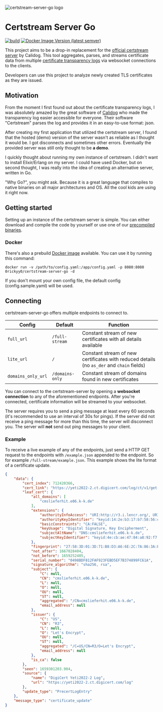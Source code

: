 ![certstream-server-go logo](https://github.com/d-Rickyy-b/certstream-server-go/blob/master/docs/img/certstream-server-go_logo.png?raw=true)

# Certstream Server Go
[![build](https://github.com/d-Rickyy-b/certstream-server-go/actions/workflows/release_build.yml/badge.svg)](https://github.com/d-Rickyy-b/certstream-server-go/actions/workflows/release_build.yml)
[![Docker Image Version (latest semver)](https://img.shields.io/docker/v/0rickyy0/certstream-server-go?label=docker&sort=semver)](https://hub.docker.com/repository/docker/0rickyy0/certstream-server-go)

This project aims to be a drop-in replacement for the [official certstream server](https://github.com/CaliDog/certstream-server/) by Calidog. This tool aggregates, parses, and streams certificate data from multiple [certificate transparency logs](https://www.certificate-transparency.org/what-is-ct) via websocket connections to the clients.

Developers can use this project to analyze newly created TLS certificates as they are issued.

## Motivation
From the moment I first found out about the certificate transparency logs, I was absolutely amazed by the great software of [Calidog](https://github.com/CaliDog/) who made the transparency log easier accessible for everyone. Their software "Certstream" parses the log and provides it in an easy-to-use format: json.

After creating my first application that utilized the certstream server, I found that the hosted (demo) version of the server wasn't as reliable as I thought it would be. I got disconnects and sometimes other errors. Eventually the provided server was still only thought to be **a demo**.

I quickly thought about running my own instance of certstream. I didn't want to install Elixir/Erlang on my server. I could have used Docker, but on second thought, I was really into the idea of creating an alternative server, written in Go.

"Why Go?", you might ask. Because it is a great language that compiles to native binaries on all major architectures and OS. All the cool kids are using it right now.

## Getting started
Setting up an instance of the certstream server is simple. You can either download and compile the code by yourself or use one of our [precompiled binaries](https://github.com/d-Rickyy-b/certstream-server-go/releases).

### Docker
There's also a prebuild [Docker image](https://hub.docker.com/repository/docker/0rickyy0/certstream-server-go) available.
You can use it by running this command: 

`docker run -v /path/to/config.yaml:/app/config.yaml -p 8080:8080 0rickyy0/certstream-server-go -d`

If you don't mount your own config file, the default config (config.sample.yaml) will be used.

## Connecting
certstream-server-go offers multiple endpoints to connect to.

| Config             | Default         | Function                                                                                  |
|--------------------|-----------------|-------------------------------------------------------------------------------------------|
| `full_url`         | `/full-stream`  | Constant stream of new certificates with all details available                            |
| `lite_url`         | `/`             | Constant stream of new certificates with reduced details (no `as_der` and `chain` fields) |
| `domains_only_url` | `/domains-only` | Constant stream of domains found in new certificates                                      |

You can connect to the certstream-server by opening a **websocket connection** to any of the aforementioned endpoints.
After you're connected, certificate information will be streamed to your websocket.

The server requires you to send a ping message at least every 60 seconds (it's recommended to use an interval of 30s for pings). If the server did not receive a ping message for more than this time, the server will disconnect you. The server will **not** send out ping messages to your client.  
 
### Example
To receive a live example of any of the endpoints, just send a HTTP GET request to the endpoints with `/example.json` appended to the endpoint. So for example `/full-stream/example.json`. This example shows the lite format of a certificate update.

```json
{
    "data": {
        "cert_index": 712420366,
        "cert_link": "https://yeti2022-2.ct.digicert.com/log/ct/v1/get-entries?start=712420366&end=712420366",
        "leaf_cert": {
            "all_domains": [
                "cmslieferhit.e06.k-k.de"
            ],
            "extensions": {
                "authorityInfoAccess": "URI:http://r3.i.lencr.org/, URI:http://r3.o.lencr.org",
                "authorityKeyIdentifier": "keyid:14:2e:b3:17:b7:58:56:cb:ae:50:09:40:e6:1f:af:9d:8b:14:c2:c6",
                "basicConstraints": "CA:FALSE",
                "keyUsage": "Digital Signature, Key Encipherment",
                "subjectAltName": "DNS:cmslieferhit.e06.k-k.de",
                "subjectKeyIdentifier": "keyid:4e:cb:ae:47:84:a8:92:f7:e7:de:78:d1:00:9e:d9:cc:80:ac:0b:ce"
            },
            "fingerprint": "27:58:3D:01:3D:71:B8:D3:A6:6E:2C:7A:86:3A:E9:1F:DB:F0:1B:5D",
            "not_after": 1667028404,
            "not_before": 1659252405,
            "serial_number": "0498BDF812FAF923FEBD5EF7B374899FC61A",
            "signature_algorithm": "sha256, rsa",
            "subject": {
                "C": null,
                "CN": "cmslieferhit.e06.k-k.de",
                "L": null,
                "O": null,
                "OU": null,
                "ST": null,
                "aggregated": "/CN=cmslieferhit.e06.k-k.de",
                "email_address": null
            },
            "issuer": {
                "C": "US",
                "CN": "R3",
                "L": null,
                "O": "Let's Encrypt",
                "OU": null,
                "ST": null,
                "aggregated": "/C=US/CN=R3/O=Let's Encrypt",
                "email_address": null
            },
            "is_ca": false
        },
        "seen": 1659301203.904,
        "source": {
            "name": "DigiCert Yeti2022-2 Log",
            "url": "https://yeti2022-2.ct.digicert.com/log"
        },
        "update_type": "PrecertLogEntry"
    },
    "message_type": "certificate_update"
}
```

